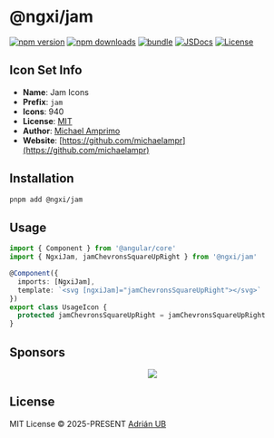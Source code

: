 # @ngxi/jam

[![npm version][npm-version-src]][npm-version-href]
[![npm downloads][npm-downloads-src]][npm-downloads-href]
[![bundle][bundle-src]][bundle-href]
[![JSDocs][jsdocs-src]][jsdocs-href]
[![License][license-src]][license-href]

## Icon Set Info

- **Name**: Jam Icons
- **Prefix**: `jam`
- **Icons**: 940
- **License**: [MIT](https://github.com/cyberalien/jam-backup/blob/main/LICENSE)
- **Author**: [Michael Amprimo](https://github.com/michaelampr)
- **Website**: [https://github.com/michaelampr](https://github.com/michaelampr)

## Installation

```sh
pnpm add @ngxi/jam
```

## Usage

```ts
import { Component } from '@angular/core'
import { NgxiJam, jamChevronsSquareUpRight } from '@ngxi/jam'

@Component({
  imports: [NgxiJam],
  template: `<svg [ngxiJam]="jamChevronsSquareUpRight"></svg>`
})
export class UsageIcon {
  protected jamChevronsSquareUpRight = jamChevronsSquareUpRight
}
```

## Sponsors

<p align="center">
  <a href="https://cdn.jsdelivr.net/gh/adrian-ub/static/sponsors.svg">
    <img src='https://cdn.jsdelivr.net/gh/adrian-ub/static/sponsors.svg'/>
  </a>
</p>

## License

MIT License © 2025-PRESENT [Adrián UB](https://github.com/adrian-ub)

<!-- Badges -->

[npm-version-src]: https://img.shields.io/npm/v/@ngxi/jam?style=flat&colorA=080f12&colorB=1fa669
[npm-version-href]: https://npmjs.com/package/@ngxi/jam
[npm-downloads-src]: https://img.shields.io/npm/dm/@ngxi/jam?style=flat&colorA=080f12&colorB=1fa669
[npm-downloads-href]: https://npmjs.com/package/@ngxi/jam
[bundle-src]: https://img.shields.io/bundlephobia/minzip/@ngxi/jam?style=flat&colorA=080f12&colorB=1fa669&label=minzip
[bundle-href]: https://bundlephobia.com/result?p=@ngxi/jam
[license-src]: https://img.shields.io/npm/l/@ngxi/jam?style=flat&colorA=080f12&colorB=1fa669
[license-href]: https://github.com/adrian-ub/ngxi/blob/main/LICENSE
[jsdocs-src]: https://img.shields.io/badge/jsdocs-reference-080f12?style=flat&colorA=080f12&colorB=1fa669
[jsdocs-href]: https://www.jsdocs.io/package/@ngxi/jam
